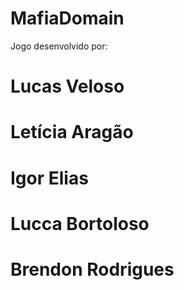 # MafiaDomain

Jogo desenvolvido por:
# Lucas Veloso
# Letícia Aragão
# Igor Elias
# Lucca Bortoloso
# Brendon Rodrigues
